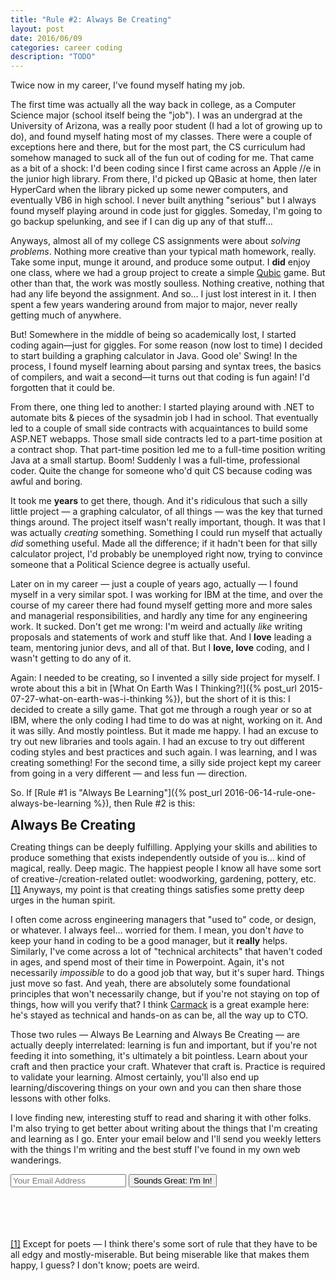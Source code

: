 ```yaml
---
title: "Rule #2: Always Be Creating"
layout: post
date: 2016/06/09
categories: career coding
description: "TODO"
---
```


Twice now in my career, I've found myself hating my job.

The first time was actually all the way back in college, as a Computer Science major (school itself being the "job"). I was an undergrad at the University of Arizona, was a really poor student (I had a lot of growing up to do), and found myself hating most of my classes. There were a couple of exceptions here and there, but for the most part, the CS curriculum had somehow managed to suck all of the fun out of coding for me. That came as a bit of a shock: I'd been coding since I first came across an Apple //e in the junior high library. From there, I'd picked up QBasic at home, then later HyperCard when the library picked up some newer computers, and eventually VB6 in high school. I never built anything "serious" but I always found myself playing around in code just for giggles. Someday, I'm going to go backup spelunking, and see if I can dig up any of that stuff…

Anyways, almost all of my college CS assignments were about *solving problems*. Nothing more creative than your typical math homework, really. Take some input, munge it around, and produce some output. I **did** enjoy one class, where we had a group project to create a simple [Qubic](https://en.wikipedia.org/wiki/3-D_Tic-Tac-Toe) game. But other than that, the work was mostly soulless. Nothing creative, nothing that had any life beyond the assignment. And so… I just lost interest in it. I then spent a few years wandering around from major to major, never really getting much of anywhere.

But! Somewhere in the middle of being so academically lost, I started coding again—just for giggles. For some reason (now lost to time) I decided to start building a graphing calculator in Java. Good ole' Swing! In the process, I found myself learning about parsing and syntax trees, the basics of compilers, and wait a second—it turns out that coding is fun again! I'd forgotten that it could be.

From there, one thing led to another: I started playing around with .NET to automate bits & pieces of the sysadmin job I had in school. That eventually led to a couple of small side contracts with acquaintances to build some ASP.NET webapps. Those small side contracts led to a part-time position at a contract shop. That part-time position led me to a full-time position writing Java at a small startup. Boom! Suddenly I was a full-time, professional coder. Quite the change for someone who'd quit CS because coding was awful and boring.

It took me **years** to get there, though. And it's ridiculous that such a silly little project — a graphing calculator, of all things — was the key that turned things around. The project itself wasn't really important, though. It was that I was actually *creating* something. Something I could run myself that actually *did* something useful. Made all the difference; if it hadn't been for that silly calculator project, I'd probably be unemployed right now, trying to convince someone that a Political Science degree is actually useful.

Later on in my career — just a couple of years ago, actually — I found myself in a very similar spot. I was working for IBM at the time, and over the course of my career there had found myself getting more and more sales and managerial responsibilities, and hardly any time for any engineering work. It sucked. Don't get me wrong: I'm weird and actually *like* writing proposals and statements of work and stuff like that. And I **love** leading a team, mentoring junior devs, and all of that. But I **love, love** coding, and I wasn't getting to do any of it.

Again: I needed to be creating, so I invented a silly side project for myself. I wrote about this a bit in [What On Earth Was I Thinking?!]({% post_url 2015-07-27-what-on-earth-was-i-thinking %}), but the short of it is this: I decided to create a silly game. That got me through a rough year or so at IBM, where the only coding I had time to do was at night, working on it. And it was silly. And mostly pointless. But it made me happy. I had an excuse to try out new libraries and tools again. I had an excuse to try out different coding styles and best practices and such again. I was learning, and I was creating something! For the second time, a silly side project kept my career from going in a very different — and less fun — direction.

So. If [Rule #1 is "Always Be Learning"]({% post_url 2016-06-14-rule-one-always-be-learning %}), then Rule #2 is this:

<span style="font-weight:bold;font-size:1.5em;">Always Be Creating</span>

Creating things can be deeply fulfilling. Applying your skills and abilities to produce something that exists independently outside of you is… kind of magical, really. Deep magic. The happiest people I know all have some sort of creative-/creation-related outlet: woodworking, gardening, pottery, etc.<a id="ref-1-source"><sup>[[1]](#ref-1-target)</sup></a> Anyways, my point is that creating things satisfies some pretty deep urges in the human spirit.

I often come across engineering managers that "used to" code, or design, or whatever. I always feel… worried for them. I mean, you don't *have* to keep your hand in coding to be a good manager, but it **really** helps. Similarly, I've come across a lot of "technical architects" that haven't coded in ages, and spend most of their time in Powerpoint. Again, it's not necessarily *impossible* to do a good job that way, but it's super hard. Things just move so fast. And yeah, there are absolutely some foundational principles that won't necessarily change, but if you're not staying on top of things, how will you verify that? I think [Carmack](https://twitter.com/ID_AA_Carmack) is a great example here: he's stayed as technical and hands-on as can be, all the way up to CTO.

Those two rules — Always Be Learning and Always Be Creating — are actually deeply interrelated: learning is fun and important, but if you're not feeding it into something, it's ultimately a bit pointless. Learn about your craft and then practice your craft. Whatever that craft is. Practice is required to validate your learning. Almost certainly, you'll also end up learning/discovering things on your own and you can then share those lessons with other folks.

I love finding new, interesting stuff to read and sharing it with other folks. I'm also trying to get better about writing about the things that I'm creating and learning as I go. Enter your email below and I'll send you weekly letters with the things I'm writing and the best stuff I've found in my own web wanderings.

<form action="https://www.getdrip.com/forms/58931001/submissions" method="post" data-drip-embedded-form="58931001" class="list-subscribe">
	<div class="controls">
		<input type="email" name="fields[email]" value="" placeholder="Your Email Address" />
		<input type="submit" name="submit" value="Sounds Great: I'm In!" data-drip-attribute="sign-up-button" />
	</div>
</form>

<br /><br /><br /><br />
<a id="ref-1-target">[[1]](#ref-1-source)</a> Except for poets — I think there's some sort of rule that they have to be all edgy and mostly-miserable. But being miserable like that makes them happy, I guess? I don't know; poets are weird.
